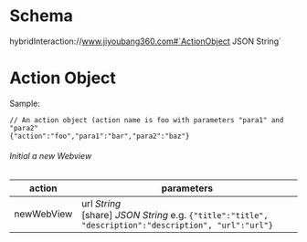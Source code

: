 # Schema
hybridInteraction://www.jiyoubang360.com#`ActionObject JSON String`
# Action Object
Sample:
```
// An action object (action name is foo with parameters "para1" and "para2"
{"action":"foo","para1":"bar","para2":"baz"}
```
###### Initial a new Webview
action | parameters
--- | ---
newWebView |  url *String*<br>[share] *JSON String* e.g. `{"title":"title", "description":"description", "url":"url"}`
